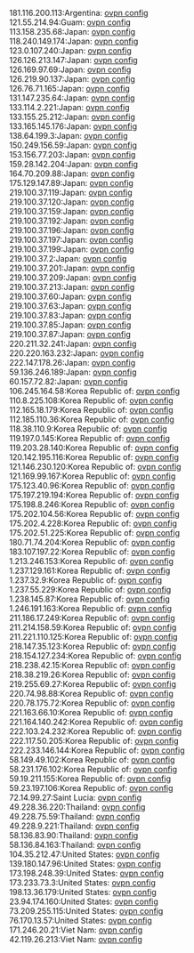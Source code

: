 181.116.200.113:Argentina: [ovpn config](vpn/181_116_200_113.ovpn)  
121.55.214.94:Guam: [ovpn config](vpn/121_55_214_94.ovpn)  
113.158.235.68:Japan: [ovpn config](vpn/113_158_235_68.ovpn)  
118.240.149.174:Japan: [ovpn config](vpn/118_240_149_174.ovpn)  
123.0.107.240:Japan: [ovpn config](vpn/123_0_107_240.ovpn)  
126.126.213.147:Japan: [ovpn config](vpn/126_126_213_147.ovpn)  
126.169.97.69:Japan: [ovpn config](vpn/126_169_97_69.ovpn)  
126.219.90.137:Japan: [ovpn config](vpn/126_219_90_137.ovpn)  
126.76.71.165:Japan: [ovpn config](vpn/126_76_71_165.ovpn)  
131.147.235.64:Japan: [ovpn config](vpn/131_147_235_64.ovpn)  
133.114.2.221:Japan: [ovpn config](vpn/133_114_2_221.ovpn)  
133.155.25.212:Japan: [ovpn config](vpn/133_155_25_212.ovpn)  
133.165.145.176:Japan: [ovpn config](vpn/133_165_145_176.ovpn)  
138.64.199.3:Japan: [ovpn config](vpn/138_64_199_3.ovpn)  
150.249.156.59:Japan: [ovpn config](vpn/150_249_156_59.ovpn)  
153.156.77.203:Japan: [ovpn config](vpn/153_156_77_203.ovpn)  
159.28.142.204:Japan: [ovpn config](vpn/159_28_142_204.ovpn)  
164.70.209.88:Japan: [ovpn config](vpn/164_70_209_88.ovpn)  
175.129.147.89:Japan: [ovpn config](vpn/175_129_147_89.ovpn)  
219.100.37.119:Japan: [ovpn config](vpn/219_100_37_119.ovpn)  
219.100.37.120:Japan: [ovpn config](vpn/219_100_37_120.ovpn)  
219.100.37.159:Japan: [ovpn config](vpn/219_100_37_159.ovpn)  
219.100.37.192:Japan: [ovpn config](vpn/219_100_37_192.ovpn)  
219.100.37.196:Japan: [ovpn config](vpn/219_100_37_196.ovpn)  
219.100.37.197:Japan: [ovpn config](vpn/219_100_37_197.ovpn)  
219.100.37.199:Japan: [ovpn config](vpn/219_100_37_199.ovpn)  
219.100.37.2:Japan: [ovpn config](vpn/219_100_37_2.ovpn)  
219.100.37.201:Japan: [ovpn config](vpn/219_100_37_201.ovpn)  
219.100.37.209:Japan: [ovpn config](vpn/219_100_37_209.ovpn)  
219.100.37.213:Japan: [ovpn config](vpn/219_100_37_213.ovpn)  
219.100.37.60:Japan: [ovpn config](vpn/219_100_37_60.ovpn)  
219.100.37.63:Japan: [ovpn config](vpn/219_100_37_63.ovpn)  
219.100.37.83:Japan: [ovpn config](vpn/219_100_37_83.ovpn)  
219.100.37.85:Japan: [ovpn config](vpn/219_100_37_85.ovpn)  
219.100.37.87:Japan: [ovpn config](vpn/219_100_37_87.ovpn)  
220.211.32.241:Japan: [ovpn config](vpn/220_211_32_241.ovpn)  
220.220.163.232:Japan: [ovpn config](vpn/220_220_163_232.ovpn)  
222.147.178.26:Japan: [ovpn config](vpn/222_147_178_26.ovpn)  
59.136.246.189:Japan: [ovpn config](vpn/59_136_246_189.ovpn)  
60.157.72.82:Japan: [ovpn config](vpn/60_157_72_82.ovpn)  
106.245.164.58:Korea Republic of: [ovpn config](vpn/106_245_164_58.ovpn)  
110.8.225.108:Korea Republic of: [ovpn config](vpn/110_8_225_108.ovpn)  
112.165.18.179:Korea Republic of: [ovpn config](vpn/112_165_18_179.ovpn)  
112.185.110.36:Korea Republic of: [ovpn config](vpn/112_185_110_36.ovpn)  
118.38.110.9:Korea Republic of: [ovpn config](vpn/118_38_110_9.ovpn)  
119.197.0.145:Korea Republic of: [ovpn config](vpn/119_197_0_145.ovpn)  
119.203.28.140:Korea Republic of: [ovpn config](vpn/119_203_28_140.ovpn)  
120.142.195.116:Korea Republic of: [ovpn config](vpn/120_142_195_116.ovpn)  
121.146.230.120:Korea Republic of: [ovpn config](vpn/121_146_230_120.ovpn)  
121.169.99.167:Korea Republic of: [ovpn config](vpn/121_169_99_167.ovpn)  
175.123.40.96:Korea Republic of: [ovpn config](vpn/175_123_40_96.ovpn)  
175.197.219.194:Korea Republic of: [ovpn config](vpn/175_197_219_194.ovpn)  
175.198.8.246:Korea Republic of: [ovpn config](vpn/175_198_8_246.ovpn)  
175.202.104.56:Korea Republic of: [ovpn config](vpn/175_202_104_56.ovpn)  
175.202.4.228:Korea Republic of: [ovpn config](vpn/175_202_4_228.ovpn)  
175.202.51.225:Korea Republic of: [ovpn config](vpn/175_202_51_225.ovpn)  
180.71.74.204:Korea Republic of: [ovpn config](vpn/180_71_74_204.ovpn)  
183.107.197.22:Korea Republic of: [ovpn config](vpn/183_107_197_22.ovpn)  
1.213.246.153:Korea Republic of: [ovpn config](vpn/1_213_246_153.ovpn)  
1.237.129.161:Korea Republic of: [ovpn config](vpn/1_237_129_161.ovpn)  
1.237.32.9:Korea Republic of: [ovpn config](vpn/1_237_32_9.ovpn)  
1.237.55.229:Korea Republic of: [ovpn config](vpn/1_237_55_229.ovpn)  
1.238.145.87:Korea Republic of: [ovpn config](vpn/1_238_145_87.ovpn)  
1.246.191.163:Korea Republic of: [ovpn config](vpn/1_246_191_163.ovpn)  
211.186.17.249:Korea Republic of: [ovpn config](vpn/211_186_17_249.ovpn)  
211.214.158.59:Korea Republic of: [ovpn config](vpn/211_214_158_59.ovpn)  
211.221.110.125:Korea Republic of: [ovpn config](vpn/211_221_110_125.ovpn)  
218.147.35.123:Korea Republic of: [ovpn config](vpn/218_147_35_123.ovpn)  
218.154.127.234:Korea Republic of: [ovpn config](vpn/218_154_127_234.ovpn)  
218.238.42.15:Korea Republic of: [ovpn config](vpn/218_238_42_15.ovpn)  
218.38.219.26:Korea Republic of: [ovpn config](vpn/218_38_219_26.ovpn)  
219.255.69.27:Korea Republic of: [ovpn config](vpn/219_255_69_27.ovpn)  
220.74.98.88:Korea Republic of: [ovpn config](vpn/220_74_98_88.ovpn)  
220.78.175.72:Korea Republic of: [ovpn config](vpn/220_78_175_72.ovpn)  
221.163.66.10:Korea Republic of: [ovpn config](vpn/221_163_66_10.ovpn)  
221.164.140.242:Korea Republic of: [ovpn config](vpn/221_164_140_242.ovpn)  
222.103.24.232:Korea Republic of: [ovpn config](vpn/222_103_24_232.ovpn)  
222.117.50.205:Korea Republic of: [ovpn config](vpn/222_117_50_205.ovpn)  
222.233.146.144:Korea Republic of: [ovpn config](vpn/222_233_146_144.ovpn)  
58.149.49.102:Korea Republic of: [ovpn config](vpn/58_149_49_102.ovpn)  
58.231.176.102:Korea Republic of: [ovpn config](vpn/58_231_176_102.ovpn)  
59.19.211.155:Korea Republic of: [ovpn config](vpn/59_19_211_155.ovpn)  
59.23.197.106:Korea Republic of: [ovpn config](vpn/59_23_197_106.ovpn)  
72.14.99.27:Saint Lucia: [ovpn config](vpn/72_14_99_27.ovpn)  
49.228.36.220:Thailand: [ovpn config](vpn/49_228_36_220.ovpn)  
49.228.75.59:Thailand: [ovpn config](vpn/49_228_75_59.ovpn)  
49.228.9.221:Thailand: [ovpn config](vpn/49_228_9_221.ovpn)  
58.136.83.90:Thailand: [ovpn config](vpn/58_136_83_90.ovpn)  
58.136.84.163:Thailand: [ovpn config](vpn/58_136_84_163.ovpn)  
104.35.212.47:United States: [ovpn config](vpn/104_35_212_47.ovpn)  
139.180.147.96:United States: [ovpn config](vpn/139_180_147_96.ovpn)  
173.198.248.39:United States: [ovpn config](vpn/173_198_248_39.ovpn)  
173.233.73.3:United States: [ovpn config](vpn/173_233_73_3.ovpn)  
198.13.36.179:United States: [ovpn config](vpn/198_13_36_179.ovpn)  
23.94.174.160:United States: [ovpn config](vpn/23_94_174_160.ovpn)  
73.209.255.115:United States: [ovpn config](vpn/73_209_255_115.ovpn)  
76.170.13.57:United States: [ovpn config](vpn/76_170_13_57.ovpn)  
171.246.20.21:Viet Nam: [ovpn config](vpn/171_246_20_21.ovpn)  
42.119.26.213:Viet Nam: [ovpn config](vpn/42_119_26_213.ovpn)  
